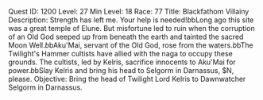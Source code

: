 Quest ID: 1200
Level: 27
Min Level: 18
Race: 77
Title: Blackfathom Villainy
Description: Strength has left me. Your help is needed!$b$bLong ago this site was a great temple of Elune. But misfortune led to ruin when the corruption of an Old God seeped up from beneath the earth and tainted the sacred Moon Well.$b$bAku'Mai, servant of the Old God, rose from the waters.$b$bThe Twilight's Hammer cultists have allied with the naga to occupy these grounds. The cultists, led by Kelris, sacrifice innocents to Aku'Mai for power.$b$bSlay Kelris and bring his head to Selgorm in Darnassus, $N, please.
Objective: Bring the head of Twilight Lord Kelris to Dawnwatcher Selgorm in Darnassus.
